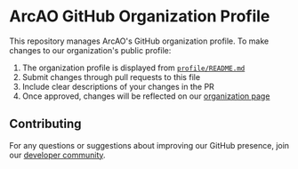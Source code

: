 # ArcAO GitHub Organization Profile

This repository manages ArcAO's GitHub organization profile. To make changes to our organization's public profile:

1. The organization profile is displayed from [`profile/README.md`](./profile/README.md)
2. Submit changes through pull requests to this file
3. Include clear descriptions of your changes in the PR
4. Once approved, changes will be reflected on our [organization page](https://github.com/arcao)

## Contributing

For any questions or suggestions about improving our GitHub presence, join our [developer community](https://t.me/ArcAOGames/1).